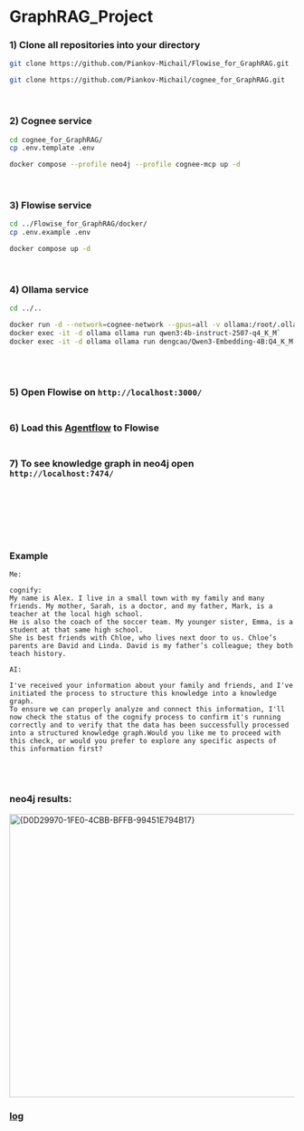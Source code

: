 # GraphRAG_Project

### 1) Clone all repositories into your directory
```bash 
git clone https://github.com/Piankov-Michail/Flowise_for_GraphRAG.git
```
```bash 
git clone https://github.com/Piankov-Michail/cognee_for_GraphRAG.git
```
<br>

### 2) Cognee service
```bash 
cd cognee_for_GraphRAG/
cp .env.template .env

docker compose --profile neo4j --profile cognee-mcp up -d
```
<br>

### 3) Flowise service
```bash 
cd ../Flowise_for_GraphRAG/docker/
cp .env.example .env

docker compose up -d
```
<br>

### 4) Ollama service
```bash
cd ../..

docker run -d --network=cognee-network --gpus=all -v ollama:/root/.ollama --name ollama ollama/ollama`
docker exec -it -d ollama ollama run qwen3:4b-instruct-2507-q4_K_M`
docker exec -it -d ollama ollama run dengcao/Qwen3-Embedding-4B:Q4_K_M
```
<br> <br>
### 5) Open Flowise on `http://localhost:3000/` <br> <br>
### 6) Load this [Agentflow](https://github.com/Piankov-Michail/GraphRAG_Flowise/blob/6b990d15b47b869256466d47c89f7205c49ffa6a/GraphRAG%20Agents.json) to Flowise <br> <br>
### 7) To see knowledge graph in neo4j open `http://localhost:7474/` <br> <br>
<br> <br> <br> <br>
### Example
```text
Me:

cognify:
My name is Alex. I live in a small town with my family and many friends. My mother, Sarah, is a doctor, and my father, Mark, is a teacher at the local high school.
He is also the coach of the soccer team. My younger sister, Emma, is a student at that same high school.
She is best friends with Chloe, who lives next door to us. Chloe’s parents are David and Linda. David is my father’s colleague; they both teach history.
```
```text
AI: 

I've received your information about your family and friends, and I've initiated the process to structure this knowledge into a knowledge graph.
To ensure we can properly analyze and connect this information, I'll now check the status of the cognify process to confirm it's running correctly and to verify that the data has been successfully processed into a structured knowledge graph.Would you like me to proceed with this check, or would you prefer to explore any specific aspects of this information first?
```
<br> <br>
### neo4j results:
<img width="1515" height="500" alt="{D0D29970-1FE0-4CBB-BFFB-99451E794B17}" src="https://github.com/user-attachments/assets/e06139cb-2c5c-42c9-9c9f-7362717d0d7b" />

### [log](https://github.com/Piankov-Michail/GraphRAG_Flowise/blob/main/log.txt)
